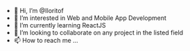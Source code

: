 - 👋 Hi, I’m @Iloritof
- 👀 I’m interested in Web and Mobile App Development
- 🌱 I’m currently learning ReactJS
- 💞️ I’m looking to collaborate on any project in the listed field
- 📫 How to reach me ...

<!---
Iloritof/Iloritof is a ✨ special ✨ repository because its `README.md` (this file) appears on your GitHub profile.
You can click the Preview link to take a look at your changes.
--->
